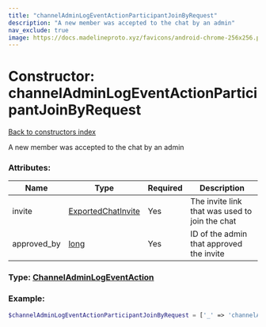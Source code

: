 ```yaml
---
title: "channelAdminLogEventActionParticipantJoinByRequest"
description: "A new member was accepted to the chat by an admin"
nav_exclude: true
image: https://docs.madelineproto.xyz/favicons/android-chrome-256x256.png
---
```

# Constructor: channelAdminLogEventActionParticipantJoinByRequest  
[Back to constructors index](/API_docs/constructors/index.html)



A new member was accepted to the chat by an admin

### Attributes:

| Name     |    Type       | Required | Description |
|----------|---------------|----------|-------------|
|invite|[ExportedChatInvite](/API_docs/types/ExportedChatInvite.html) | Yes|The invite link that was used to join the chat|
|approved\_by|[long](/API_docs/types/long.html) | Yes|ID of the admin that approved the invite|



### Type: [ChannelAdminLogEventAction](/API_docs/types/ChannelAdminLogEventAction.html)


### Example:

```php
$channelAdminLogEventActionParticipantJoinByRequest = ['_' => 'channelAdminLogEventActionParticipantJoinByRequest', 'invite' => ExportedChatInvite, 'approved_by' => long];
```  
